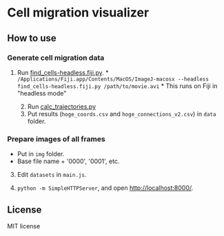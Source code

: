 # Cell migration visualizer

## How to use

### Generate cell migration data

1. Run [find_cells-headless.fiji.py](https://gist.github.com/hirokai/142922ad9ecca053e540).
        * `/Applications/Fiji.app/Contents/MacOS/ImageJ-macosx --headless find_cells-headless.fiji.py /path/to/movie.avi`
        * This runs on Fiji in "headless mode"

    2. Run [calc_trajectories.py](https://gist.github.com/hirokai/eef5d08a1bd8e7c0e304)
    3. Put results (`hoge_coords.csv` and `hoge_connections_v2.csv`) in `data` folder.

### Prepare images of all frames

* Put in `img` folder.
* Base file name + '0000', '0001', etc.

3. Edit `datasets` in `main.js`.

4. `python -m SimpleHTTPServer`, and open [http://localhost:8000/](http://localhost:8000/).

## License

MIT license